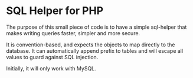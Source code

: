 SQL Helper for PHP
==================

The purpose of this small piece of code is to have a simple sql-helper that makes writing queries faster, simpler and more secure.

It is convention-based, and expects the objects to map directly to the database. It can automatically append prefix to tables and will escape all values to guard against SQL injection.

Initially, it will only work with MySQL.
